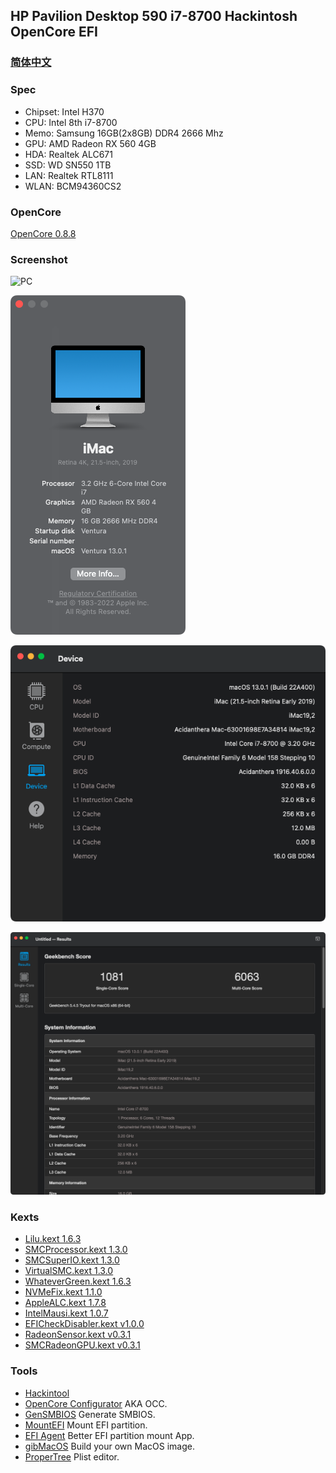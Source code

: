 ## HP Pavilion Desktop 590 i7-8700 Hackintosh OpenCore EFI


### [简体中文](README.zh_CN.md)


### Spec

- Chipset: Intel H370
- CPU: Intel 8th i7-8700
- Memo: Samsung 16GB(2x8GB) DDR4 2666 Mhz
- GPU: AMD Radeon RX 560 4GB
- HDA: Realtek ALC671
- SSD: WD SN550 1TB
- LAN: Realtek RTL8111
- WLAN: BCM94360CS2


### OpenCore

[OpenCore 0.8.8](https://github.com/acidanthera/OpenCorePkg)


### Screenshot

![PC](https://support.hp.com/doc-images/5/c05992200.jpg)

![macOS Ventura](Screenshot/about.png)

![Info](Screenshot/info.png)

![Geekbench 5](Screenshot/geekbench5.png)


### Kexts

- [Lilu.kext 1.6.3](https://github.com/acidanthera/Lilu)
- [SMCProcessor.kext 1.3.0](https://github.com/acidanthera/VirtualSMC)
- [SMCSuperIO.kext 1.3.0](https://github.com/acidanthera/VirtualSMC)
- [VirtualSMC.kext 1.3.0](https://github.com/acidanthera/VirtualSMC)
- [WhateverGreen.kext 1.6.3](https://github.com/acidanthera/WhateverGreen)
- [NVMeFix.kext 1.1.0](https://github.com/acidanthera/NVMeFix)
- [AppleALC.kext 1.7.8](https://github.com/acidanthera/AppleALC)
- [IntelMausi.kext 1.0.7](https://github.com/acidanthera/IntelMausi)
- [EFICheckDisabler.kext v1.0.0](https://github.com/w19996/EFICheckDisabler)
- [RadeonSensor.kext v0.3.1](https://github.com/aluveitie/RadeonSensor)
- [SMCRadeonGPU.kext v0.3.1](https://github.com/aluveitie/RadeonSensor)


### Tools

- [Hackintool](https://github.com/headkaze/Hackintool) 
- [OpenCore Configurator](https://mackie100projects.altervista.org/opencore-configurator/) AKA OCC.
- [GenSMBIOS](https://github.com/corpnewt/GenSMBIOS) Generate SMBIOS.
- [MountEFI](https://github.com/corpnewt/MountEFI) Mount EFI partition.
- [EFI Agent](https://github.com/headkaze/EFI-Agent) Better EFI partition mount App.
- [gibMacOS](https://github.com/corpnewt/gibMacOS) Build your own MacOS image.
- [ProperTree](https://github.com/corpnewt/ProperTree) Plist editor.
